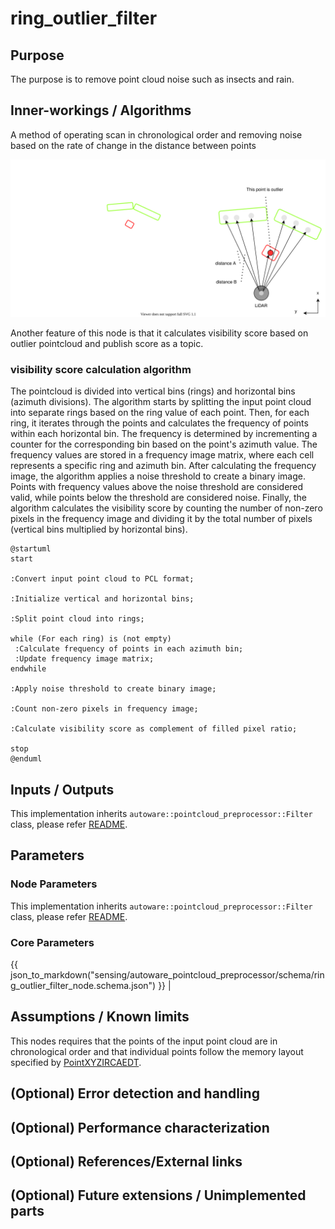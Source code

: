 # ring_outlier_filter

## Purpose

The purpose is to remove point cloud noise such as insects and rain.

## Inner-workings / Algorithms

A method of operating scan in chronological order and removing noise based on the rate of change in the distance between points

![ring_outlier_filter](./image/outlier_filter-ring.drawio.svg)

Another feature of this node is that it calculates visibility score based on outlier pointcloud and publish score as a topic.

### visibility score calculation algorithm

The pointcloud is divided into vertical bins (rings) and horizontal bins (azimuth divisions).
The algorithm starts by splitting the input point cloud into separate rings based on the ring value of each point. Then, for each ring, it iterates through the points and calculates the frequency of points within each horizontal bin. The frequency is determined by incrementing a counter for the corresponding bin based on the point's azimuth value.
The frequency values are stored in a frequency image matrix, where each cell represents a specific ring and azimuth bin. After calculating the frequency image, the algorithm applies a noise threshold to create a binary image. Points with frequency values above the noise threshold are considered valid, while points below the threshold are considered noise.
Finally, the algorithm calculates the visibility score by counting the number of non-zero pixels in the frequency image and dividing it by the total number of pixels (vertical bins multiplied by horizontal bins).

```plantuml
@startuml
start

:Convert input point cloud to PCL format;

:Initialize vertical and horizontal bins;

:Split point cloud into rings;

while (For each ring) is (not empty)
 :Calculate frequency of points in each azimuth bin;
 :Update frequency image matrix;
endwhile

:Apply noise threshold to create binary image;

:Count non-zero pixels in frequency image;

:Calculate visibility score as complement of filled pixel ratio;

stop
@enduml
```

## Inputs / Outputs

This implementation inherits `autoware::pointcloud_preprocessor::Filter` class, please refer [README](../README.md).

## Parameters

### Node Parameters

This implementation inherits `autoware::pointcloud_preprocessor::Filter` class, please refer [README](../README.md).

### Core Parameters

{{ json_to_markdown("sensing/autoware_pointcloud_preprocessor/schema/ring_outlier_filter_node.schema.json") }} |

## Assumptions / Known limits

This nodes requires that the points of the input point cloud are in chronological order and that individual points follow the memory layout specified by [PointXYZIRCAEDT](https://github.com/autowarefoundation/autoware_core/blob/59f1e190b933eaf61fc765ba0db575d795fb8e19/common/autoware_point_types/include/autoware/point_types/types.hpp#L95-L116).

## (Optional) Error detection and handling

## (Optional) Performance characterization

## (Optional) References/External links

## (Optional) Future extensions / Unimplemented parts
